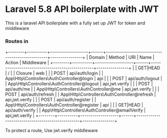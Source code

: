 <h1> Laravel 5.8 API boilerplate with JWT</h1>
<p>This is a laravel API boilerplate with a fully set up JWT for token and middleware</p>
<h3>Routes in </h3>
+--------+----------+-------------------+------+-------------------------------------------------+----------------+
| Domain | Method   | URI               | Name | Action                                          | Middleware     |
+--------+----------+-------------------+------+-------------------------------------------------+----------------+
|        | GET|HEAD | /                 |      | Closure                                         | web            |
|        | POST     | api/auth/login    |      | App\Http\Controllers\AuthController@login       | api            |
|        | POST     | api/auth/logout   |      | App\Http\Controllers\AuthController@logout      | api,jwt.verify |
|        | POST     | api/auth/me       |      | App\Http\Controllers\AuthController@me          | api,jwt.verify |
|        | POST     | api/auth/refresh  |      | App\Http\Controllers\AuthController@refresh     | api,jwt.verify |
|        | POST     | api/auth/register |      | App\Http\Controllers\AuthController@register    | api            |
|        | GET|HEAD | api/auth/verify   |      | App\Http\Controllers\AuthController@emailVerify | api,jwt.verify |
+--------+----------+-------------------+------+-------------------------------------------------+----------------+

<p>To protect a route, Use jwt.verify middleware</p>
